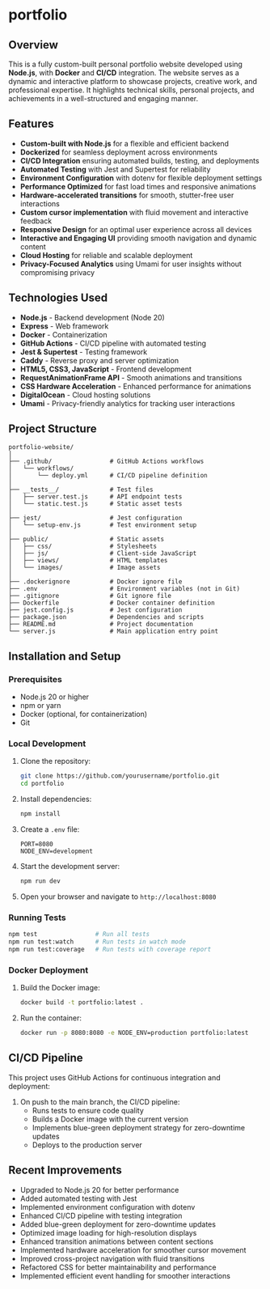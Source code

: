 # portfolio

## Overview
This is a fully custom-built personal portfolio website developed using **Node.js**, with **Docker** and **CI/CD** integration. The website serves as a dynamic and interactive platform to showcase projects, creative work, and professional expertise. It highlights technical skills, personal projects, and achievements in a well-structured and engaging manner.

## Features
- **Custom-built with Node.js** for a flexible and efficient backend
- **Dockerized** for seamless deployment across environments
- **CI/CD Integration** ensuring automated builds, testing, and deployments
- **Automated Testing** with Jest and Supertest for reliability
- **Environment Configuration** with dotenv for flexible deployment settings
- **Performance Optimized** for fast load times and responsive animations
- **Hardware-accelerated transitions** for smooth, stutter-free user interactions
- **Custom cursor implementation** with fluid movement and interactive feedback
- **Responsive Design** for an optimal user experience across all devices
- **Interactive and Engaging UI** providing smooth navigation and dynamic content
- **Cloud Hosting** for reliable and scalable deployment
- **Privacy-Focused Analytics** using Umami for user insights without compromising privacy

## Technologies Used
- **Node.js** - Backend development (Node 20)
- **Express** - Web framework
- **Docker** - Containerization
- **GitHub Actions** - CI/CD pipeline with automated testing
- **Jest & Supertest** - Testing framework
- **Caddy** - Reverse proxy and server optimization
- **HTML5, CSS3, JavaScript** - Frontend development
- **RequestAnimationFrame API** - Smooth animations and transitions
- **CSS Hardware Acceleration** - Enhanced performance for animations
- **DigitalOcean** - Cloud hosting solutions
- **Umami** - Privacy-friendly analytics for tracking user interactions

## Project Structure
```
portfolio-website/
│
├── .github/                # GitHub Actions workflows
│   └── workflows/
│       └── deploy.yml      # CI/CD pipeline definition
│
├── __tests__/              # Test files
│   ├── server.test.js      # API endpoint tests
│   └── static.test.js      # Static asset tests
│
├── jest/                   # Jest configuration
│   └── setup-env.js        # Test environment setup
│
├── public/                 # Static assets
│   ├── css/                # Stylesheets
│   ├── js/                 # Client-side JavaScript
│   ├── views/              # HTML templates
│   └── images/             # Image assets
│
├── .dockerignore           # Docker ignore file
├── .env                    # Environment variables (not in Git)
├── .gitignore              # Git ignore file
├── Dockerfile              # Docker container definition
├── jest.config.js          # Jest configuration
├── package.json            # Dependencies and scripts
├── README.md               # Project documentation
└── server.js               # Main application entry point
```

## Installation and Setup

### Prerequisites
- Node.js 20 or higher
- npm or yarn
- Docker (optional, for containerization)
- Git

### Local Development
1. Clone the repository:
   ```bash
   git clone https://github.com/yourusername/portfolio.git
   cd portfolio
   ```

2. Install dependencies:
   ```bash
   npm install
   ```

3. Create a `.env` file:
   ```
   PORT=8080
   NODE_ENV=development
   ```

4. Start the development server:
   ```bash
   npm run dev
   ```

5. Open your browser and navigate to `http://localhost:8080`

### Running Tests
```bash
npm test                # Run all tests
npm run test:watch      # Run tests in watch mode
npm run test:coverage   # Run tests with coverage report
```

### Docker Deployment
1. Build the Docker image:
   ```bash
   docker build -t portfolio:latest .
   ```

2. Run the container:
   ```bash
   docker run -p 8080:8080 -e NODE_ENV=production portfolio:latest
   ```

## CI/CD Pipeline
This project uses GitHub Actions for continuous integration and deployment:

1. On push to the main branch, the CI/CD pipeline:
   - Runs tests to ensure code quality
   - Builds a Docker image with the current version
   - Implements blue-green deployment strategy for zero-downtime updates
   - Deploys to the production server

## Recent Improvements
- Upgraded to Node.js 20 for better performance
- Added automated testing with Jest
- Implemented environment configuration with dotenv
- Enhanced CI/CD pipeline with testing integration
- Added blue-green deployment for zero-downtime updates
- Optimized image loading for high-resolution displays
- Enhanced transition animations between content sections
- Implemented hardware acceleration for smoother cursor movement
- Improved cross-project navigation with fluid transitions
- Refactored CSS for better maintainability and performance
- Implemented efficient event handling for smoother interactions
